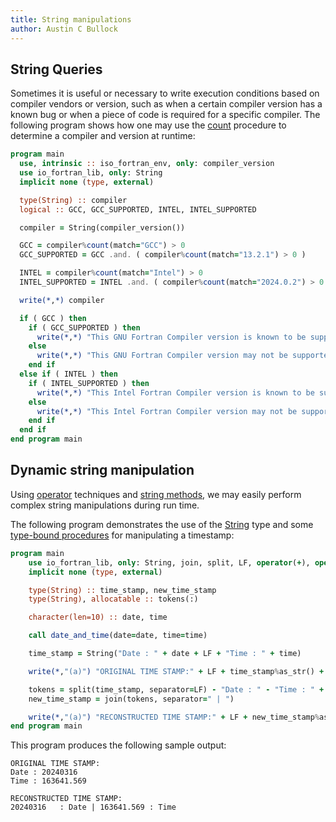 ```yaml
---
title: String manipulations
author: Austin C Bullock
---
```


## String Queries

Sometimes it is useful or necessary to write execution conditions based
on compiler vendors or version, such as when a certain compiler version
has a known bug or when a piece of code is required for a specific
compiler. The following program shows how one may use the
[count](../Ref/String-methods.html#count) procedure to determine a
compiler and version at runtime:

```fortran
program main
  use, intrinsic :: iso_fortran_env, only: compiler_version
  use io_fortran_lib, only: String
  implicit none (type, external)

  type(String) :: compiler
  logical :: GCC, GCC_SUPPORTED, INTEL, INTEL_SUPPORTED

  compiler = String(compiler_version())

  GCC = compiler%count(match="GCC") > 0
  GCC_SUPPORTED = GCC .and. ( compiler%count(match="13.2.1") > 0 )

  INTEL = compiler%count(match="Intel") > 0
  INTEL_SUPPORTED = INTEL .and. ( compiler%count(match="2024.0.2") > 0 )

  write(*,*) compiler

  if ( GCC ) then
    if ( GCC_SUPPORTED ) then
      write(*,*) "This GNU Fortran Compiler version is known to be supported."
    else
      write(*,*) "This GNU Fortran Compiler version may not be supported."
    end if
  else if ( INTEL ) then
    if ( INTEL_SUPPORTED ) then
      write(*,*) "This Intel Fortran Compiler version is known to be supported."
    else
      write(*,*) "This Intel Fortran Compiler version may not be supported."
    end if
  end if
end program main
```

## Dynamic string manipulation

Using [operator](../Ref/operators.html) techniques and
[string methods](../Ref/String-methods.html), we may easily perform
complex string manipulations during run time.

The following program demonstrates the use of the
[String](../../type/string.html) type and some
[type-bound procedures](../Ref/String-methods.html) for manipulating a
timestamp:

```fortran
program main
    use io_fortran_lib, only: String, join, split, LF, operator(+), operator(-)
    implicit none (type, external)

    type(String) :: time_stamp, new_time_stamp
    type(String), allocatable :: tokens(:)

    character(len=10) :: date, time

    call date_and_time(date=date, time=time)

    time_stamp = String("Date : " + date + LF + "Time : " + time)

    write(*,"(a)") "ORIGINAL TIME STAMP:" + LF + time_stamp%as_str() + LF

    tokens = split(time_stamp, separator=LF) - "Date : " - "Time : " + [" : Date", " : Time"]
    new_time_stamp = join(tokens, separator=" | ")

    write(*,"(a)") "RECONSTRUCTED TIME STAMP:" + LF + new_time_stamp%as_str()
end program main
```

This program produces the following sample output:

```text
ORIGINAL TIME STAMP:
Date : 20240316
Time : 163641.569

RECONSTRUCTED TIME STAMP:
20240316   : Date | 163641.569 : Time
```
